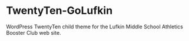 TwentyTen-GoLufkin
==================

WordPress TwentyTen child theme for the Lufkin Middle School Athletics Booster Club web site. 
